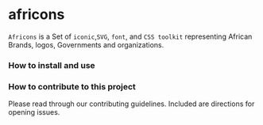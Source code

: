 # africons

```Africons``` is a Set of ``iconic``,``SVG``, ``font``, and ``CSS toolkit`` representing African Brands, logos, Governments and organizations.

### How to install and use

### How to contribute to this project

Please read through our contributing guidelines. Included are directions for opening issues.
